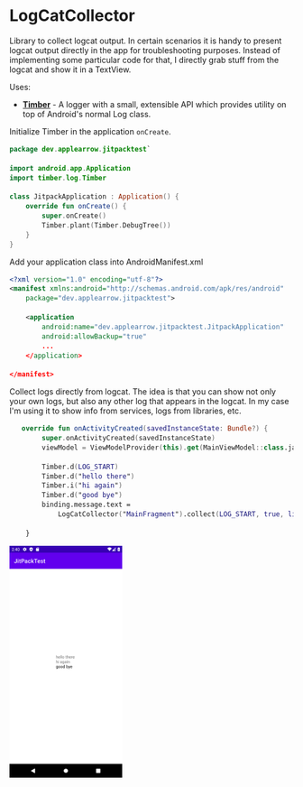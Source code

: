 # LogCatCollector
Library to collect logcat output.
In certain scenarios it is handy to present logcat output directly in the app for troubleshooting purposes. 
Instead of implementing some particular code for that, I directly grab stuff from the logcat and show it in a TextView.

Uses:

- __[Timber](https://github.com/JakeWharton/timber)__ - A logger with a small, extensible API which provides utility on top of Android's normal Log class.

Initialize Timber in the application `onCreate`.

```kotlin
package dev.applearrow.jitpacktest`

import android.app.Application
import timber.log.Timber

class JitpackApplication : Application() {
    override fun onCreate() {
        super.onCreate()
        Timber.plant(Timber.DebugTree())
    }
}
```


Add your application class into AndroidManifest.xml
```xml
<?xml version="1.0" encoding="utf-8"?>
<manifest xmlns:android="http://schemas.android.com/apk/res/android"
    package="dev.applearrow.jitpacktest">

    <application
        android:name="dev.applearrow.jitpacktest.JitpackApplication"
        android:allowBackup="true"
        ...
    </application>

</manifest>
```

Collect logs directly from logcat. The idea is that you can show not only your own logs, but also any other log that appears in the logcat. 
In my case I'm using it to show info from services, logs from libraries, etc.

```kotlin
   override fun onActivityCreated(savedInstanceState: Bundle?) {
        super.onActivityCreated(savedInstanceState)
        viewModel = ViewModelProvider(this).get(MainViewModel::class.java)

        Timber.d(LOG_START)
        Timber.d("hello there")
        Timber.i("hi again")
        Timber.d("good bye")
        binding.message.text =
            LogCatCollector("MainFragment").collect(LOG_START, true, listOf("good"))

    }
```

[<img src="app/doc/images/screenshot1.png" width="200"/>](app/doc/images/screenshot1.png)
